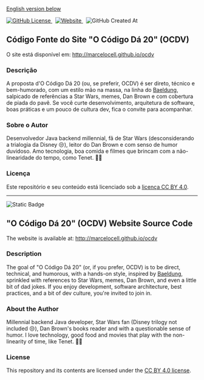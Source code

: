 [English version below](#o-código-dá-20-ocdv-website-source-code)

[![GitHub License](https://img.shields.io/github/license/marcelocell/ocdv)
](https://creativecommons.org/licenses/by/4.0/)&#160;
[![Website](https://img.shields.io/website?url=https%3A%2F%2Fmarcelocell.github.io%2Focdv%2F)
](http://marcelocell.github.io/ocdv)&#160;
![GitHub Created At](https://img.shields.io/github/created-at/marcelocell/ocdv)&#160;

## Código Fonte do Site "O Código Dá 20" (OCDV)

O site está disponível em: http://marcelocell.github.io/ocdv

### Descrição

A proposta d'O Código Dá 20 (ou, se preferir, OCDV) é ser direto, técnico e bem-humorado, com um estilo mão na massa, na linha do [Baeldung](https://www.baeldung.com/), salpicado de referências a Star Wars, memes, Dan Brown e com cobertura de piada do pavê. Se você curte desenvolvimento, arquitetura de software, boas práticas e um pouco de cultura dev, fica o convite para acompanhar.

### Sobre o Autor

Desenvolvedor Java backend millennial, fã de Star Wars (desconsiderando a trialogia da Disney 😒), leitor do Dan Brown e com senso de humor duvidoso. Amo tecnologia, boa comida e filmes que brincam com a não-linearidade do tempo, como Tenet. 🫱🫲

### Licença

Este repositório e seu conteúdo está licenciado sob a [licença CC BY 4.0](https://creativecommons.org/licenses/by/4.0/deed.pt-br).

---

![Static Badge](https://img.shields.io/badge/English_version-red)

## "O Código Dá 20" (OCDV) Website Source Code

The website is available at: http://marcelocell.github.io/ocdv

### Description

The goal of "O Código Dá 20" (or, if you prefer, OCDV) is to be direct, technical, and humorous, with a hands-on style, inspired by [Baeldung](https://www.baeldung.com/), sprinkled with references to Star Wars, memes, Dan Brown, and even a little bit of dad jokes. If you enjoy development, software architecture, best practices, and a bit of dev culture, you're invited to join in.

### About the Author

Millennial backend Java developer, Star Wars fan (Disney trilogy not included 😒), Dan Brown's books reader and with a questionable sense of humor. I love technology, good food and movies that play with the non-linearity of time, like Tenet. 🫱🫲

### License

This repository and its contents are licensed under the [CC BY 4.0 license](https://creativecommons.org/licenses/by/4.0/).
